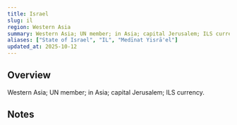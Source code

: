 ```yaml
---
title: Israel
slug: il
region: Western Asia
summary: Western Asia; UN member; in Asia; capital Jerusalem; ILS currency.
aliases: ["State of Israel", "IL", "Medīnat Yisrā'el"]
updated_at: 2025-10-12
---
```


## Overview

Western Asia; UN member; in Asia; capital Jerusalem; ILS currency.

## Notes

<!-- Add your first note below -->
